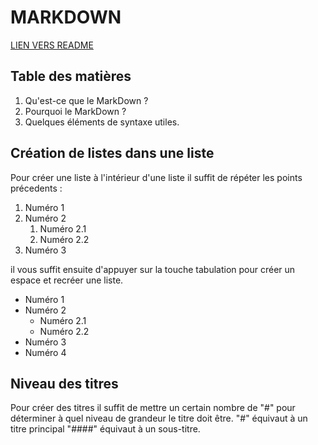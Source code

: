 # MARKDOWN

[LIEN VERS README](README.md)

## Table des matières
1. Qu'est-ce que le MarkDown ?
1. Pourquoi le MarkDown ? 
1. Quelques éléments de syntaxe utiles.

## Création de listes dans une liste

Pour créer une liste à l'intérieur d'une liste il suffit de répéter les points précedents : 

1. Numéro 1 
2. Numéro 2 
	1. Numéro 2.1
	2. Numéro 2.2
3. Numéro 3 

il vous suffit ensuite d'appuyer sur la touche tabulation pour créer un espace et recréer une liste.

- Numéro 1
- Numéro 2
	- Numéro 2.1
	- Numéro 2.2
- Numéro 3
- Numéro 4

## Niveau des titres 

Pour créer des titres il suffit de mettre un certain nombre de "#" pour déterminer à quel niveau de grandeur le titre doit être. 
"#" équivaut à un titre principal "####" équivaut à un sous-titre. 

